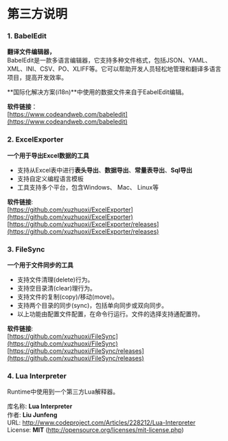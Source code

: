 # 第三方说明

###  1. BabelEdit
**翻译文件编辑器，**  
BabelEdit是一款多语言编辑器，它支持多种文件格式，包括JSON、YAML、XML、INI、CSV、PO、XLIFF等。它可以帮助开发人员轻松地管理和翻译多语言项目，提高开发效率。  

**国际化解决方案(i18n)**中使用的数据文件来自于EabelEdit编辑。   

**软件链接**：  
[https://www.codeandweb.com/babeledit](https://www.codeandweb.com/babeledit)    

###  2. ExcelExporter
**一个用于导出Excel数据的工具**  
+ 支持从Excel表中进行**表头导出**、**数据导出**、**常量表导出**、**Sql导出**  
+ 支持自定义编程语言模板  
+ 工具支持多个平台，包含Windows、 Mac、 Linux等  

**软件链接**:    
[https://github.com/xuzhuoxi/ExcelExporter](https://github.com/xuzhuoxi/ExcelExporter)  
[https://github.com/xuzhuoxi/ExcelExporter/releases](https://github.com/xuzhuoxi/ExcelExporter/releases)    

### 3. FileSync
**一个用于文件同步的工具**  
+ 支持文件清理(delete)行为。  
+ 支持空目录清(clear)理行为。  
+ 支持文件的复制(copy)/移动(move)。  
+ 支持两个目录的同步(sync)，包括单向同步或双向同步。  
+ 以上功能由配置文件配置，在命令行运行。文件的选择支持通配置符。  

**软件链接**:    
[https://github.com/xuzhuoxi/FileSync](https://github.com/xuzhuoxi/FileSync)    
[https://github.com/xuzhuoxi/FileSync/releases](https://github.com/xuzhuoxi/FileSync/releases)    

### 4. Lua Interpreter 
Runtime中使用到一个第三方Lua解释器。  

库名称: **Lua Interpreter**  
作者: **Liu Junfeng**  
URL: http://www.codeproject.com/Articles/228212/Lua-Interpreter  
License: **MIT** (http://opensource.org/licenses/mit-license.php)   